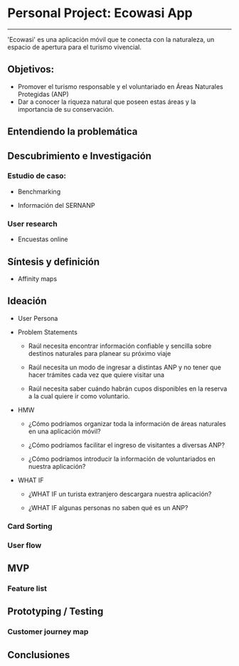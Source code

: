 # Personal Project: Ecowasi App
------

'Ecowasi' es una aplicación móvil que te conecta con la naturaleza, un espacio de apertura para el turismo vivencial.

## Objetivos:

- Promover el turismo responsable y el voluntariado en Áreas Naturales Protegidas (ANP)
- Dar a conocer la riqueza natural que poseen estas áreas y la importancia de su conservación.

## Entendiendo la problemática




## Descubrimiento e Investigación

### Estudio de caso:

- Benchmarking

- Información del SERNANP

### User research

- Encuestas online

## Síntesis y definición

- Affinity maps

## Ideación

- User Persona

- Problem Statements
    
    - Raúl necesita encontrar información confiable y sencilla sobre destinos naturales para planear su próximo viaje

    - Raúl necesita un modo de ingresar a distintas ANP y no tener que hacer trámites cada vez que quiere visitar una

    - Raúl necesita saber cuándo habrán cupos disponibles en la reserva a la cual quiere ir como voluntario. 
 
- HMW

    - ¿Cómo podríamos organizar toda la información de áreas naturales en una aplicación móvil?

    - ¿Cómo podríamos facilitar el ingreso de visitantes a diversas ANP?

    - ¿Cómo podríamos introducir la información de voluntariados en nuestra aplicación?

- WHAT IF

    - ¿WHAT IF un turista extranjero descargara nuestra aplicación?

    - ¿WHAT IF algunas personas no saben qué es un ANP?

### Card Sorting

### User flow

## MVP

### Feature list

## Prototyping / Testing

### Customer journey map

## Conclusiones


